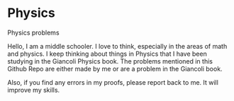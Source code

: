 # Physics
Physics problems

Hello, I am a middle schooler. I love to think, especially in the areas of math and physics. I keep thinking about things in Physics that I have been studying in the Giancoli Physics book. The problems mentioned in this Github Repo are either made by me or are a problem in the Giancoli book.


Also, if you find any errors in my proofs, please report back to me. It will improve my skills.

